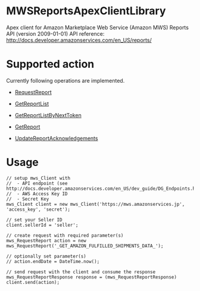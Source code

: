 # MWSReportsApexClientLibrary
Apex client for Amazon Marketplace Web Service (Amazon MWS) Reports API (version 2009-01-01)
API reference: http://docs.developer.amazonservices.com/en_US/reports/

# Supported action
Currently following operations are implemented.

- [RequestReport](http://docs.developer.amazonservices.com/en_US/reports/Reports_RequestReport.html)
- [GetReportList](http://docs.developer.amazonservices.com/en_US/reports/Reports_GetReportList.html)
- [GetReportListByNextToken](http://docs.developer.amazonservices.com/en_US/reports/Reports_GetReportListByNextToken.html)
- [GetReport](http://docs.developer.amazonservices.com/en_US/reports/Reports_GetReport.html)

- [UpdateReportAcknowledgements](http://docs.developer.amazonservices.com/en_US/reports/Reports_UpdateReportAcknowledgements.html)

# Usage
```apex
// setup mws_Client with 
//  - API endpoint (see http://docs.developer.amazonservices.com/en_US/dev_guide/DG_Endpoints.html)
//  - AWS Access Key ID
//  - Secret Key
mws_Client client = new mws_Client('https://mws.amazonservices.jp', 'access_key', 'secret');

// set your Seller ID
client.sellerId = 'seller';

// create request with required parameter(s)
mws_RequestReport action = new mws_RequestReport('_GET_AMAZON_FULFILLED_SHIPMENTS_DATA_');

// optionally set parameter(s)
// action.endDate = DateTime.now();

// send request with the client and consume the response
mws_RequestReportResponse response = (mws_RequestReportResponse) client.send(action);
```

